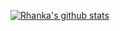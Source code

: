 [![Rhanka's github stats](https://github-readme-stats.vercel.app/api?username=rhanka)](https://matchid.io)

